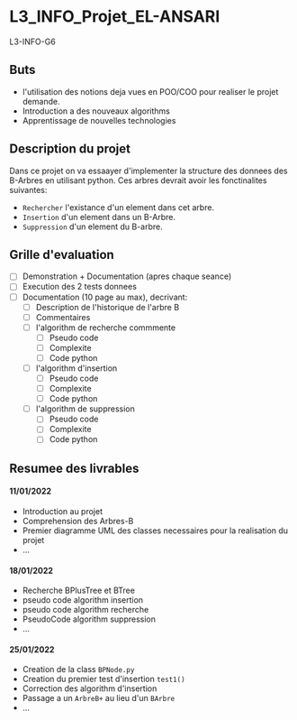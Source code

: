 # L3_INFO_Projet_EL-ANSARI

L3-INFO-G6

## Buts
* l'utilisation des notions deja vues en POO/COO pour realiser le projet demande. 
* Introduction a des nouveaux algorithms
* Apprentissage de nouvelles technologies

## Description du projet
Dans ce projet on va essaayer d'implementer la structure des donnees des B-Arbres en utilisant python. Ces arbres devrait avoir les fonctinalites suivantes:
* `Rechercher` l'existance d'un element dans cet arbre.
* `Insertion` d'un element dans un B-Arbre.
* `Suppression` d'un element du B-arbre.

## Grille d'evaluation
* [ ] Demonstration + Documentation (apres chaque seance)
* [ ] Execution des 2 tests donnees
* [ ] Documentation (10 page au max), decrivant:
    * [ ] Description de l'historique de l'arbre B
    * [ ] Commentaires
    * [ ] l'algorithm de recherche commmente
        * [ ] Pseudo code
        * [ ] Complexite
        * [ ] Code python
    * [ ] l'algorithm d'insertion
        * [ ] Pseudo code
        * [ ] Complexite
        * [ ] Code python
    * [ ] l'algorithm de suppression 
        * [ ] Pseudo code
        * [ ] Complexite
        * [ ] Code python    

## Resumee des livrables
#### 11/01/2022
* Introduction au projet
* Comprehension des Arbres-B 
* Premier diagramme UML des classes necessaires pour la realisation du projet
* ...

#### 18/01/2022
* Recherche BPlusTree et BTree
* pseudo code algorithm insertion
* pseudo code algorithm recherche
* PseudoCode algorithm suppression
* ...

#### 25/01/2022
* Creation de la class `BPNode.py`
* Creation du premier test d'insertion `test1()`
* Correction des algorithm d'insertion
* Passage a un `ArbreB+` au lieu d'un `BArbre`
* ...
